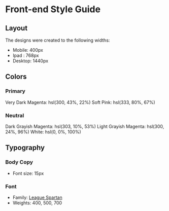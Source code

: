# Front-end Style Guide

## Layout

The designs were created to the following widths:

- Mobile: 400px
- Ipad : 768px
- Desktop: 1440px

## Colors

### Primary

Very Dark Magenta: hsl(300, 43%, 22%)
Soft Pink: hsl(333, 80%, 67%)

### Neutral

Dark Grayish Magenta: hsl(303, 10%, 53%)
Light Grayish Magenta: hsl(300, 24%, 96%)
White: hsl(0, 0%, 100%)

## Typography

### Body Copy

- Font size: 15px

### Font

- Family: [League Spartan](https://fonts.google.com/specimen/League+Spartan)
- Weights: 400, 500, 700

